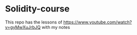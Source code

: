 # Solidity-course
This repo has the lessons of https://www.youtube.com/watch?v=gyMwXuJrbJQ with my notes
